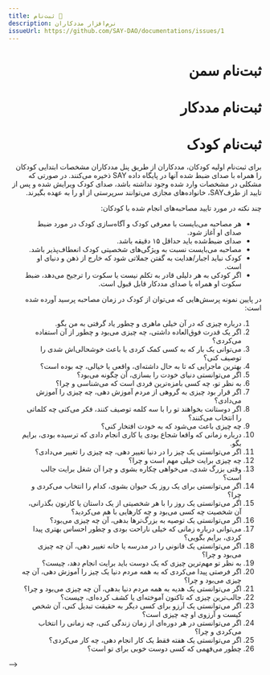 ```yaml
---
title: ثبت‌نام 🚧
description: نرم‌افزار مددکاران
issueUrl: https://github.com/SAY-DAO/documentations/issues/1
---
```


 <div dir="rtl" markdown="1">

# ثبت‌نام سمن

# ثبت‌نام مددکار

# ثبت‌نام کودک

برای ثبت‌نام اولیه کودکان، مددکاران از طریق پنل مددکاران مشخصات ابتدایی کودکان را همراه با صدای ضبط شده آنها در پایگاه داده SAY ذخیره می‌کنند. در صورتی که مشکلی در مشخصات وارد شده وجود نداشته باشد، صدای کودک ویرایش شده و پس از تایید از طرفSAY، خانواده‌های مجازی می‌توانند سرپرستی از او را به عهده بگیرند. 

چند نکته در مورد تایید مصاحبه‌های انجام شده با کودکان:

- هر مصاحبه می‌بایست با معرفی کودک و آگاه‌سازی کودک در مورد ضبط صدای او آغاز شود.
- صدای ضبط‌شده باید حداقل ۱۵ دقیقه باشد.
- مصاحبه می‌بایست نسبت به ویژگی‌های شخصیتی کودک انعطاف‌پذیر باشد.
-  کودک نباید اجبار/هدایت به‌ گفتن جملاتی شود که خارج از ذهن و دنیای او است. 
-  اگر کودکی به هر دلیلی قادر به تکلم نیست یا سکوت را ترجیح می‌دهد، ضبط سکوت او همراه با صدای مددکار قابل قبول است.

در پایین نمونه پرسش‌هایی که می‌توان از کودک در زمان مصاحبه پرسید آورده شده است:

1. درباره چیزی که در آن خیلی ماهری و چطور یاد گرفتی به من بگو.
2. اگر یک قدرت فوق‌العاده داشتی، چه چیزی می‌بود و چطور از آن استفاده می‌کردی؟
3. می‌توانی یک بار که به کسی کمک کردی یا باعث خوشحالی‌اش شدی را توصیف کنی؟
4. بهترین ماجرایی که تا به حال داشته‌ای، واقعی یا خیالی، چه بوده است؟
5. اگر می‌توانستی دنیای خودت را بسازی، آن چگونه می‌بود؟
6. به نظر تو، چه کسی بامزه‌ترین فردی است که می‌شناسی و چرا؟
7. اگر قرار بود چیزی به گروهی از مردم آموزش دهی، چه چیزی را آموزش می‌دادی؟
8. اگر دوستانت بخواهند تو را با سه کلمه توصیف کنند، فکر می‌کنی چه کلماتی را انتخاب می‌کنند؟
9. چه چیزی باعث می‌شود که به خودت افتخار کنی؟
10. درباره زمانی که واقعا شجاع بودی یا کاری انجام دادی که ترسیده بودی، برایم بگو.
11. اگر می‌توانستی یک چیز را در دنیا تغییر دهی، چه چیزی را تغییر می‌دادی؟
12. چه چیزی برایت خیلی مهم است و چرا؟
13. وقتی بزرگ شدی، می‌خواهی چکاره بشوی و چرا آن شغل برایت جالب است؟
14. اگر می‌توانستی برای یک روز یک حیوان بشوی، کدام را انتخاب می‌کردی و چرا؟
15. اگر می‌توانستی یک روز را با هر شخصیتی از یک داستان یا کارتون بگذرانی، آن شخصیت چه کسی می‌بود و چه کارهایی با هم می‌کردید؟
16. اگر می‌توانستی یک توصیه به بزرگ‌ترها بدهی، آن چه چیزی می‌بود؟
17. می‌توانی درباره زمانی که خیلی ناراحت بودی و چطور احساس بهتری پیدا کردی، برایم بگویی؟
18. اگر می‌توانستی یک قانونی را در مدرسه یا خانه تغییر دهی، آن چه چیزی می‌بود و چرا؟
19. به نظر تو مهم‌ترین چیزی که یک دوست باید برایت انجام دهد، چیست؟
20. اگر فرصتی پیدا می‌کردی که به همه مردم دنیا یک چیز را آموزش دهی، آن چه چیزی می‌بود و چرا؟
21. اگر می‌توانستی یک هدیه به همه مردم دنیا بدهی، آن چه چیزی می‌بود و چرا؟
22. جالب‌ترین چیزی که تاکنون آموخته‌ای یا کشف کرده‌ای، چیست؟
23. اگر می‌توانستی یک آرزو برای کسی دیگر به حقیقت تبدیل کنی، آن شخص کیست و آرزوی او چه چیزی است؟
24. اگر می‌توانستی در هر دوره‌ای از زمان زندگی کنی، چه زمانی را انتخاب می‌کردی و چرا؟
25. اگر می‌توانستی یک هفته فقط یک کار انجام دهی، چه کار می‌کردی؟
26. چطور می‌فهمی که کسی دوست خوبی برای تو است؟

</div> -->
